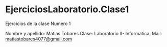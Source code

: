 # EjerciciosLaboratorio.Clase1
Ejercicios de la clase Numero 1

Nombre y apellido: Matias Tobares
Clase: Laboratorio II- Informatica.
Mail: matiastobares4077@gmail.com
